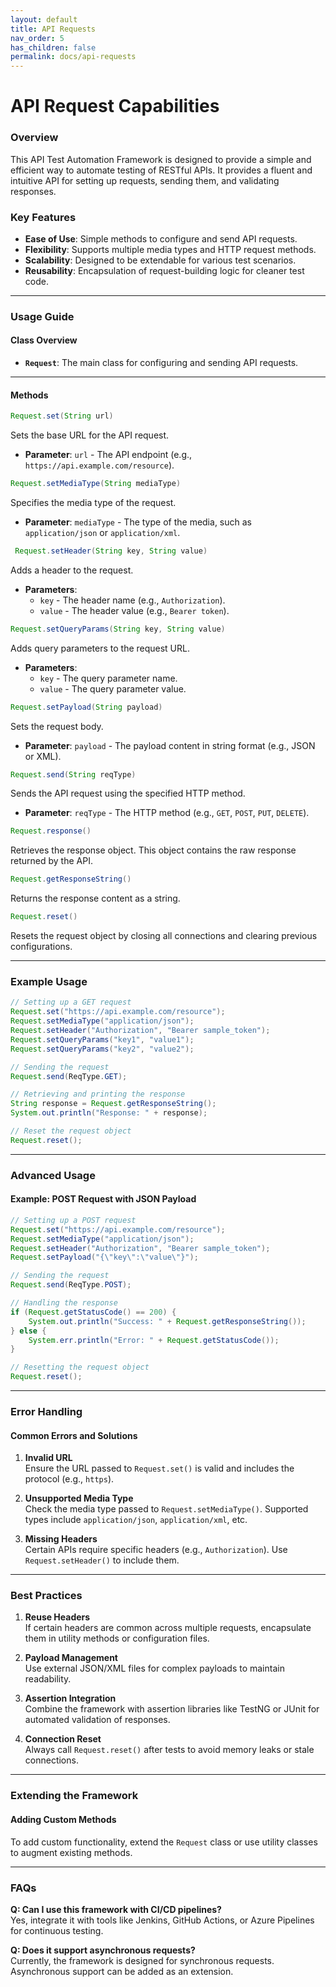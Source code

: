 ```yaml
---
layout: default
title: API Requests
nav_order: 5
has_children: false
permalink: docs/api-requests
---
```


# API Request Capabilities


### Overview  
This API Test Automation Framework is designed to provide a simple and efficient way to automate testing of RESTful APIs. It provides a fluent and intuitive API for setting up requests, sending them, and validating responses.  

### Key Features  
- **Ease of Use**: Simple methods to configure and send API requests.  
- **Flexibility**: Supports multiple media types and HTTP request methods.  
- **Scalability**: Designed to be extendable for various test scenarios.  
- **Reusability**: Encapsulation of request-building logic for cleaner test code.  

---

### Usage Guide  

#### Class Overview  
- **`Request`**: The main class for configuring and sending API requests.  

---

#### Methods  

```java
Request.set(String url) 
```

Sets the base URL for the API request.  
- **Parameter**: `url` - The API endpoint (e.g., `https://api.example.com/resource`).  

```java
Request.setMediaType(String mediaType)
```

Specifies the media type of the request.  
- **Parameter**: `mediaType` - The type of the media, such as `application/json` or `application/xml`.  

```java
 Request.setHeader(String key, String value)
 ```
Adds a header to the request.  
- **Parameters**:  
  - `key` - The header name (e.g., `Authorization`).  
  - `value` - The header value (e.g., `Bearer token`).  

```java
Request.setQueryParams(String key, String value)
```

Adds query parameters to the request URL.  
- **Parameters**:  
  - `key` - The query parameter name.  
  - `value` - The query parameter value.  

```java
Request.setPayload(String payload)
```

Sets the request body.  
- **Parameter**: `payload` - The payload content in string format (e.g., JSON or XML).  

```java
Request.send(String reqType)
```

Sends the API request using the specified HTTP method.  
- **Parameter**: `reqType` - The HTTP method (e.g., `GET`, `POST`, `PUT`, `DELETE`).  

```java
Request.response()
```

Retrieves the response object. This object contains the raw response returned by the API.  

```java
Request.getResponseString()
```

Returns the response content as a string.  

```java
Request.reset()
```

Resets the request object by closing all connections and clearing previous configurations.  

---

### Example Usage  

```java
// Setting up a GET request
Request.set("https://api.example.com/resource");
Request.setMediaType("application/json");
Request.setHeader("Authorization", "Bearer sample_token");
Request.setQueryParams("key1", "value1");
Request.setQueryParams("key2", "value2");

// Sending the request
Request.send(ReqType.GET);

// Retrieving and printing the response
String response = Request.getResponseString();
System.out.println("Response: " + response);

// Reset the request object
Request.reset();
```

---

### Advanced Usage  

#### Example: POST Request with JSON Payload  

```java
// Setting up a POST request
Request.set("https://api.example.com/resource");
Request.setMediaType("application/json");
Request.setHeader("Authorization", "Bearer sample_token");
Request.setPayload("{\"key\":\"value\"}");

// Sending the request
Request.send(ReqType.POST);

// Handling the response
if (Request.getStatusCode() == 200) {
    System.out.println("Success: " + Request.getResponseString());
} else {
    System.err.println("Error: " + Request.getStatusCode());
}

// Resetting the request object
Request.reset();
```

---

### Error Handling  

#### Common Errors and Solutions  

1. **Invalid URL**  
   Ensure the URL passed to `Request.set()` is valid and includes the protocol (e.g., `https`).  

2. **Unsupported Media Type**  
   Check the media type passed to `Request.setMediaType()`. Supported types include `application/json`, `application/xml`, etc.  

3. **Missing Headers**  
   Certain APIs require specific headers (e.g., `Authorization`). Use `Request.setHeader()` to include them.  

---

### Best Practices  

1. **Reuse Headers**  
   If certain headers are common across multiple requests, encapsulate them in utility methods or configuration files.  

2. **Payload Management**  
   Use external JSON/XML files for complex payloads to maintain readability.  

3. **Assertion Integration**  
   Combine the framework with assertion libraries like TestNG or JUnit for automated validation of responses.  

4. **Connection Reset**  
   Always call `Request.reset()` after tests to avoid memory leaks or stale connections.  

---

### Extending the Framework  

#### Adding Custom Methods  
To add custom functionality, extend the `Request` class or use utility classes to augment existing methods.  

---

### FAQs  

**Q: Can I use this framework with CI/CD pipelines?**  
Yes, integrate it with tools like Jenkins, GitHub Actions, or Azure Pipelines for continuous testing.  

**Q: Does it support asynchronous requests?**  
Currently, the framework is designed for synchronous requests. Asynchronous support can be added as an extension.  





